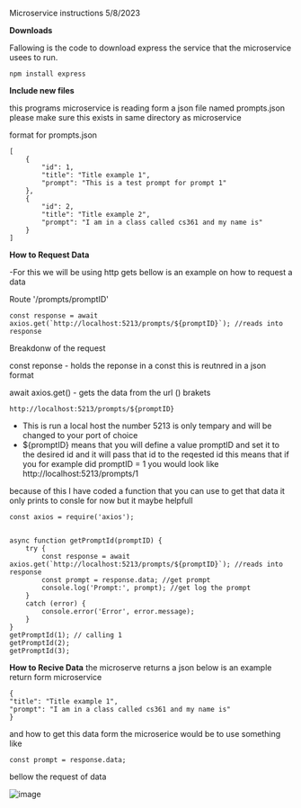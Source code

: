 Microservice instructions
5/8/2023

**Downloads**

Fallowing is the code to download express the service that the microservice usees to run.

```
npm install express
```


**Include new files**

this programs microservice is reading form a json file named prompts.json please make sure this exists in same directory as microservice

format for prompts.json

```
[
    {
        "id": 1,
        "title": "Title example 1",
        "prompt": "This is a test prompt for prompt 1"
    },
    {
        "id": 2,
        "title": "Title example 2",
        "prompt": "I am in a class called cs361 and my name is"
    }
]
```

**How to Request Data**

-For this we will be using http gets bellow is an example on how to request a data

Route '/prompts/promptID'

```
const response = await axios.get(`http://localhost:5213/prompts/${promptID}`); //reads into response
```

Breakdonw of the request

const reponse - holds the reponse in a const this is reutnred in a json format

await axios.get() - gets the data from the url () brakets

```
http://localhost:5213/prompts/${promptID}
```

- This is run a local host the number 5213 is only tempary and will be changed to your port of choice
- ${promptID} means that you will define a value promptID and set it to the desired id and it will pass that id to the reqested id this means that if you for example did promptID = 1 you would look like http://localhost:5213/prompts/1

because of this I have coded a function that you can use to get that data it only prints to consle for now but it maybe helpfull

```
const axios = require('axios');


async function getPromptId(promptID) {
    try {
        const response = await axios.get(`http://localhost:5213/prompts/${promptID}`); //reads into response
        const prompt = response.data; //get prompt
        console.log('Prompt:', prompt); //get log the prompt 
    }
    catch (error) {
        console.error('Error', error.message);
    }
}
getPromptId(1); // calling 1
getPromptId(2);
getPromptId(3);
```

**How to Recive Data**
the microserve returns a json below is an example return form microservice

```
{
"title": "Title example 1",
"prompt": "I am in a class called cs361 and my name is"
}
```

and how to get this data form the microserice would be to use something like

```
const prompt = response.data; 
```

bellow the request of data

![image](https://user-images.githubusercontent.com/115040382/236994947-3cdc8521-6ac3-4e45-a861-7826c7edf2b6.png)
